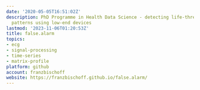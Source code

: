 ```yaml
---
date: '2020-05-05T16:51:02Z'
description: PhD Programme in Health Data Science - detecting life-threatening ECG
  patterns using low-end devices
lastmod: '2023-11-06T01:20:53Z'
title: false.alarm
topics:
- ecg
- signal-processing
- time-series
- matrix-profile
platform: github
account: franzbischoff
website: https://franzbischoff.github.io/false.alarm/
---
```


